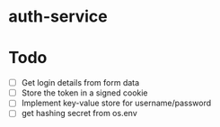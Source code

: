 # auth-service

# Todo

- [ ] Get login details from form data
- [ ] Store the token in a signed cookie
- [ ] Implement key-value store for username/password
- [ ] get hashing secret from os.env
